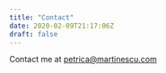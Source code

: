 ```yaml
---
title: "Contact"
date: 2020-02-09T21:17:06Z
draft: false
---
```

Contact me at petrica@martinescu.com

